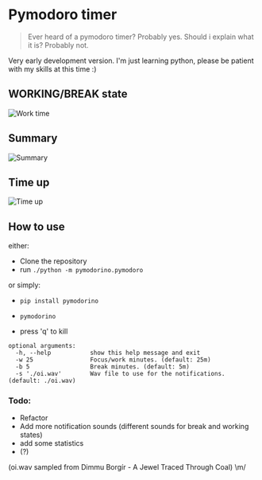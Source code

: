 # Pymodoro timer

> Ever heard of a pymodoro timer? Probably yes.
> Should i explain what it is? Probably not.

Very early development version. I'm just learning python, please be patient with my skills at this time :)

## WORKING/BREAK state
![Work time](https://i.imgur.com/iVbBYw1.png)
## Summary
![Summary](https://i.imgur.com/5EgaPmE.png)
## Time up
![Time up](https://i.imgur.com/O1wBDVM.png)

## How to use

either:
- Clone the repository
- run `./python -m pymodorino.pymodoro`

or simply:
- `pip install pymodorino`
- `pymodorino`

- press 'q' to kill

```
optional arguments:
  -h, --help           show this help message and exit
  -w 25                Focus/work minutes. (default: 25m)
  -b 5                 Break minutes. (default: 5m)
  -s './oi.wav'        Wav file to use for the notifications. (default: ./oi.wav)
  ```
  
  ### Todo:
  - Refactor
  - Add more notification sounds (different sounds for break and working states)
  - add some statistics
  - (?)
  
   (oi.wav sampled from Dimmu Borgír - A Jewel Traced Through Coal) \m/
